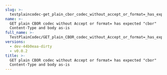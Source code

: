 ```yaml
---
slug: >-
  testplaincodec-get_plain_cbor_codec_without_accept_or_format=_has_expected_"cbor"_content-type_and_body_as-is
name: >-
  GET plain CBOR codec without Accept or format= has expected "cbor"
  Content-Type and body as-is
full_name: >-
  TestPlainCodec/GET_plain_CBOR_codec_without_Accept_or_format=_has_expected_"cbor"_Content-Type_and_body_as-is
versions:
  - dev-44b0eaa-dirty
  - v0.0.2
title: >-
  GET plain CBOR codec without Accept or format= has expected "cbor"
  Content-Type and body as-is
---
```


